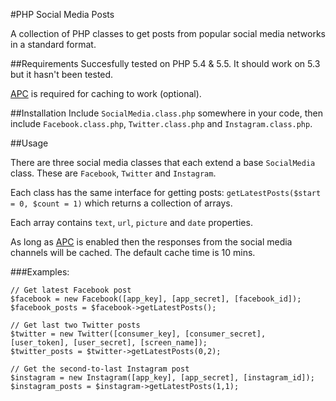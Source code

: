 #PHP Social Media Posts

A collection of PHP classes to get posts from popular social media networks in a standard format.

##Requirements
Succesfully tested on PHP 5.4 & 5.5. It should work on 5.3 but it hasn't been tested.

[APC](http://php.net/manual/en/book.apc.php) is required for caching to work (optional).

##Installation
Include `SocialMedia.class.php` somewhere in your code, then include `Facebook.class.php`, `Twitter.class.php` and `Instagram.class.php`.

##Usage

There are three social media classes that each extend a base `SocialMedia` class. These are `Facebook`, `Twitter` and `Instagram`.

Each class has the same interface for getting posts: `getLatestPosts($start = 0, $count = 1)` which returns a collection of arrays.

Each array contains `text`, `url`, `picture` and `date` properties.

As long as [APC](http://php.net/manual/en/book.apc.php) is enabled then the responses from the social media channels will be cached. The default cache time is 10 mins.

###Examples:
```
// Get latest Facebook post
$facebook = new Facebook([app_key], [app_secret], [facebook_id]);
$facebook_posts = $facebook->getLatestPosts();

// Get last two Twitter posts
$twitter = new Twitter([consumer_key], [consumer_secret], [user_token], [user_secret], [screen_name]);
$twitter_posts = $twitter->getLatestPosts(0,2);

// Get the second-to-last Instagram post
$instagram = new Instagram([app_key], [app_secret], [instagram_id]);
$instagram_posts = $instagram->getLatestPosts(1,1);
```
